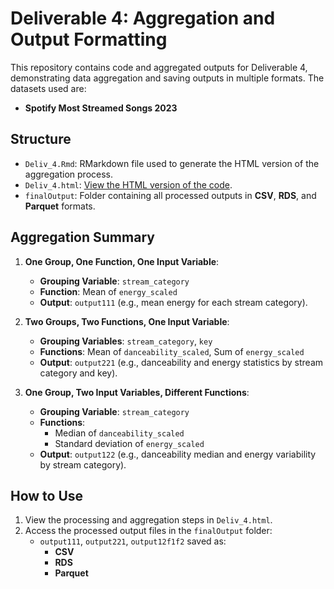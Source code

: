 # Deliverable 4: Aggregation and Output Formatting

This repository contains code and aggregated outputs for Deliverable 4, demonstrating data aggregation and saving outputs in multiple formats. The datasets used are:
- **Spotify Most Streamed Songs 2023**

## Structure
- `Deliv_4.Rmd`: RMarkdown file used to generate the HTML version of the aggregation process.
- `Deliv_4.html`: [View the HTML version of the code](https://mikay711.github.io/DPP_Deliv4/Deliv_4.html).
- `finalOutput`: Folder containing all processed outputs in **CSV**, **RDS**, and **Parquet** formats.

## Aggregation Summary
1. **One Group, One Function, One Input Variable**:
   - **Grouping Variable**: `stream_category`
   - **Function**: Mean of `energy_scaled`
   - **Output**: `output111` (e.g., mean energy for each stream category).

2. **Two Groups, Two Functions, One Input Variable**:
   - **Grouping Variables**: `stream_category`, `key`
   - **Functions**: Mean of `danceability_scaled`, Sum of `energy_scaled`
   - **Output**: `output221` (e.g., danceability and energy statistics by stream category and key).

3. **One Group, Two Input Variables, Different Functions**:
   - **Grouping Variable**: `stream_category`
   - **Functions**:
     - Median of `danceability_scaled`
     - Standard deviation of `energy_scaled`
   - **Output**: `output122` (e.g., danceability median and energy variability by stream category).

## How to Use
1. View the processing and aggregation steps in `Deliv_4.html`.
2. Access the processed output files in the `finalOutput` folder:
   - `output111`, `output221`, `output12f1f2` saved as:
     - **CSV**
     - **RDS**
     - **Parquet**

